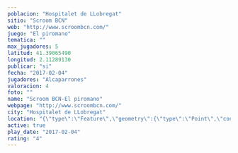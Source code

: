 ```yaml
---
poblacion: "Hospitalet de LLobregat"
sitio: "Scroom BCN"
web: "http://www.scroombcn.com/"
juego: "El piromano"
tematica: ""
max_jugadores: 5
latitud: 41.39065490
longitud: 2.11289130
publicar: "si"
fecha: "2017-02-04"
jugadores: "Alcaparrones"
valoracion: 4
foto: ""
name: "Scroom BCN-El piromano"
webpage: "http://www.scroombcn.com/"
city: "Hospitalet de LLobregat"
location: "{\"type\":\"Feature\",\"geometry\":{\"type\":\"Point\",\"coordinates\":[2.1128913,41.3906549]}}"
active: true
play_date: "2017-02-04"
rating: "4"
---
```

